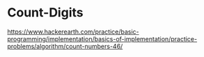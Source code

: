 # Count-Digits
https://www.hackerearth.com/practice/basic-programming/implementation/basics-of-implementation/practice-problems/algorithm/count-numbers-46/
